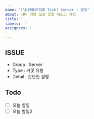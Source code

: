```yaml
---
name: "[\U0001F4DD Task] Server : 할일"
about: 서버 개발 오늘 할일 테스크 작성
title: ''
labels: ''
assignees: ''

---
```


## ISSUE
- Group : Server
- Type : 커밋 유형
- Detail : 간단한 설명

## Todo
- [ ] 오늘 할일
- [ ] 오늘 할일2
